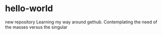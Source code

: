 # hello-world
new repository
Learning my way around gethub.
Contemplating the need of the masses versus the singular
